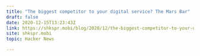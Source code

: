 ```yaml
---
title: "The biggest competitor to your digital service? The Mars Bar"
draft: false
date: 2020-12-15T13:23:43Z
link: https://shkspr.mobi/blog/2020/12/the-biggest-competitor-to-your-digital-service-the-mars-bar/?utm_medium=RSS&utm_source=hune
site: shkspr.mobi
topic: Hacker News  

---
```

